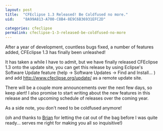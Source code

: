 ```yaml
---
layout: post
title:  "CFEclipse 1.3 Released! Be Coldfused no more."
uid:	"8A99A813-A700-C8B4-8E9C6B36931EFC2D"

categories: cfeclipse
permalink: cfeclipse-1-3-released-be-coldfused-no-more
---
```

After a year of development, countless bugs fixed, a number of features added, CFEclipse 1.3 has finally been unleashed!

<more />

It has taken a while I have to admit, but we have finally released CFEclipse 1.3 onto the update site, you can get this release by using Eclipse's Software Update feature (help -> Software Updates -> Find and Install... ) and add http://www.cfeclipse.org/update/ as a remote update site.


There will be a couple more announcements over the next few days, so keep alert!  I also promise to start writing about the new features in this release and the upcoming schedule of releases over the coming year.

As a side note, you don't need to be coldfused anymore! 

(oh and thanks to <a href="http://www.remotesynthesis.com/blog/index.cfm/2007/1/26/CFEclipse-13-is-Released">Brian</a> for letting the cat out of the bag before I was quite ready... serves me right for making you all so inquisitive!)